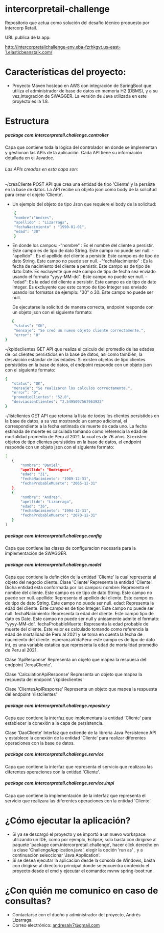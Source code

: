 # intercorpretail-challenge
Repositorio que actua como solución del desafio técnico propuesto por Intercorp Retail.

URL publica de la app:

http://intercorpretailchallenge-env.eba-fzrhkgvt.us-east-1.elasticbeanstalk.com/

# Características del proyecto:
- Proyecto Maven hosteao en AWS con integración de SpringBoot que utiliza el administrador de base de datos en memoria H2 (DBMS), y a su vez,integración de SWAGGER. La versión de Java utilizada en este proyecto es la 1.8.

# Estructura
##### package com.intercorpretail.challenge.controller
Capa que contiene toda la lógica del controlador en donde se implementan y gestionan las APIs de la aplicación. Cada API tiene su información detallada en el Javadoc.

###### Las APIs creadas en esta capa son:

-/creaCliente POST API que crea una entidad de tipo 'Cliente' y la persiste en la base de datos. La API recibe un objeto json como body de la solicitud para crear el objeto 'Cliente'.
- Un ejemplo del objeto de tipo Json que requiere el body de la solicitud:
```sh
    {
    "nombre":"Andres",
    "apellido" : "Lizarraga",
    "fechaNacimiento" : "1990-01-01",
    "edad": "30"
    }
```        
- En donde los campos: 
       -"nombre" : Es el nombre del cliente a persistir. Este campo es de tipo de dato String. Este campo no puede ser null.
	   -"apellido" : Es el apellido del cliente a persistir. Este campo es de tipo de dato String. Este campo no puede ser null.
	   -"fechaNacimiento" : Es la fecha de nacimiento del cliente a persistir. Este campo es de tipo de dato Date. Es excluyente que este campo de tipo de fecha sea enviado usando el formato "yyyy-MM-dd". Este campo no puede ser null.
	   -"edad": Es la edad del cliente a persistir. Este campo es de tipo de dato Integer. Es excluyente que este campo de tipo Integer sea enviado usando los formatos de ejemplo: "30" o 30. Este campo no puede ser null.
	   
   De ejecutarse la solicitud de manera correcta, endpoint responde con un objeto json con el siguiente formato: 
```sh
   {
    "status": "OK",
    "mensaje": "Se creó un nuevo objeto cliente correctamente.",
    "error": "0"
}
```    
-/kpideclientes GET API que realiza el calculo del promedio de las edades de los clientes persistidos en la base de datos, así como también, la desviación estandar de las edades. Si existen objetos de tipo clientes persistidos en la base de datos, el endpoint responde con un objeto json con el siguiente formato:
 ```sh
 {
    "status": "OK",
    "mensaje": "Se realizaron los calculos correctamente.",
    "error": "0",
    "promedioClientes": "52.0",
    "desviacionClientes": "2.5495097567963922"
}
```    
-/listclientes GET API que retorna la lista de todos los clientes persistidos en la base de datos, a su vez mostrando un campo adicional, el correspondiente a la fecha estimada de muerte de cada uno. La fecha estimada de muerte es calculada tomando como referencia la edad de mortalidad promedio de Peru al 2021, la cual es de 76 años.  Si existen objetos de tipo clientes persistidos en la base de datos, el endpoint responde con un objeto json con el siguiente formato:
 ```sh
 [
    {
        "nombre": "Daniel",
        "apellido": "Rodriguez",
        "edad": "31",
        "fechaNacimiento": "1989-12-31",
        "fechaProbableMuerte": "2065-12-31"
    },
    {
        "nombre": "Andres",
        "apellido": "Lizarraga",
        "edad": "36",
        "fechaNacimiento": "1994-12-31",
        "fechaProbableMuerte": "2070-12-31"
    }
]
```    
##### package com.intercorpretail.challenge.config
Capa que contiene las clases de configuracion necesaria para la implementación de SWAGGER. 

##### package com.intercorpretail.challenge.model
Capa que contiene la definición de la entidad 'Cliente' la cual representa al objeto del negocio cliente.
Clase 'Cliente'
 Representa la entidad 'Cliente'. Dicha entidad esta conformada por los campos:
nombre: Representa el nombre del cliente. Este campo es de tipo de dato String. Este campo no puede ser null.
apellido: Representa el apellido del cliente. Este campo es de tipo de dato String. Este campo no puede ser null.
edad: Representa la edad del cliente. Este campo es de tipo Integer. Este campo no puede ser null.
fechaNacimiento: Representa la edad del cliente. Este campo tipo de dato es Date. Este campo no puede ser null y únicamente admite el formato: "yyyy-MM-dd".
fechaProbableMuerte: Representa la edad probable de muerte del cliente. Este valor es calculado tomando como referencia la edad de mortalidad de Peru al 2021 y se toma en cuenta la fecha de nacimiento del cliente.
esperanzaVidaPeru: este campo es de tipo de dato int, es una variable estatica que representa la edad de mortalidad promedio de Peru al 2021.

Clase 'ApiResponse' 
  Representa un objeto que mapea la respuesa del endpoint '/creaCliente'. 
  
Clase 'CalculationApiResponse'
  Representa un objeto que mapea la respuesta del endpoint '/kpideclientes'

Clase 'ClientesApiResponse'
  Representa un objeto que mapea la respuesta del endpoint '/listclientes'
  
##### package com.intercorpretail.challenge.repository
Capa que contiene la interfaz que implementara la entidad 'Cliente' para establecer la conexión a la capa de persistencia.

Clase 'DaoCliente'
 Interfaz que extiende de la librería Java Persistence API y establece la conexión de la entidad 'Cliente' para realizar diferentes operaciones con la base de datos.

##### package com.intercorpretail.challenge.service
Capa que contiene la interfaz que representa el servicio que realizara las diferentes operaciones con la entidad 'Cliente'.

##### package com.intercorpretail.challenge.service.impl
Capa que contiene la implementación de la interfaz que representa el servicio que realizara las diferentes operaciones con la entidad 'Cliente'.

# ¿Cómo ejecutar la aplicación?
- Si ya se descargó el proyecto y se importó a un nuevo workspace utilizando un IDE, como por ejemplo, Eclipse, solo basta con dirigirse al paquete 'package com.intercorpretail.challenge', hacer click derecho en la clase 'ChallengeApplication.java', elegir la opción 'run as' , y a continuación seleccionar 'Java Application'.
- Si se desea ejecutar la aplicacion desde la consola de Windows, basta con dirigirse al directorio principal donde se encuentra contenido el proyecto desde el cmd y ejecutar el comando: mvnw spring-boot:run.

# ¿Con quién me comunico en caso de consultas?
- Contactarse con el dueño y administrador del proyecto, Andrés Lizarraga.
- Correo electrónico: andresalv7@gmail.com